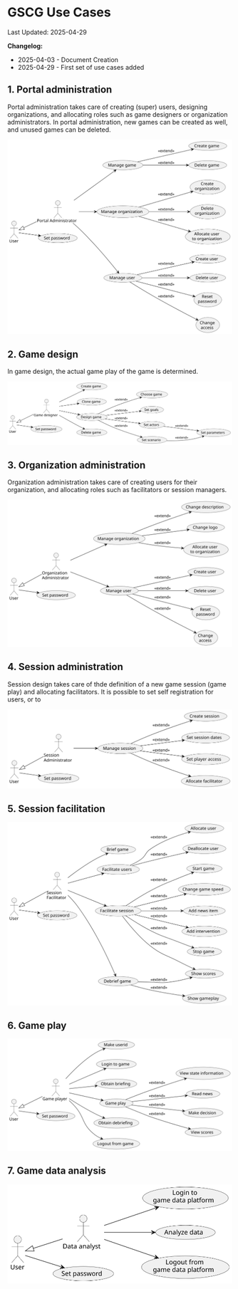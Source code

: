 # GSCG Use Cases

Last Updated: 2025-04-29

__Changelog:__
 - 2025-04-03 - Document Creation
 - 2025-04-29 - First set of use cases added
 
## 1. Portal administration
Portal administration takes care of creating (super) users, designing organizations, and allocating roles such as game designers or organization administrators. In portal administration, new games can be created as well, and unused games can be deleted.

![](portal-administration.svg)
 
 
## 2. Game design
In game design, the actual game play of the game is determined. 
 
![](game-design.svg)


## 3. Organization administration
Organization administration takes care of creating users for their organization, and allocating roles such as facilitators or session managers.

![](organization-administration.svg)


## 4. Session administration
Session design takes care of thde definition of a new game session (game play) and allocating facilitators. It is possible to set self registration for users, or to 

![](session-administration.svg)


## 5. Session facilitation

![](session-facilitation.svg)


## 6. Game play

![](game-play.svg)


## 7. Game data analysis

![](game-data-analysis.svg)

